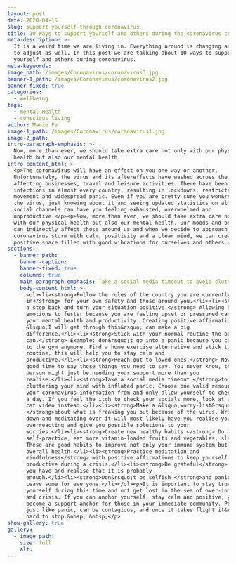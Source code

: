 ```yaml
---
layout: post
date: 2020-04-15
slug: support-yourself-through-coronavirus
title: 10 Ways to support yourself and others during the coronavirus crisis
meta-description: >-
  It is a weird time we are living in. Everything around is changing and we need
  to adjust as well. In this post we are talking about 10 ways to support
  yourself and others during coronavirus.
meta-keywords:
image_path: /images/Coronavirus/coronavirus3.jpg
banner-1_path: /images/Coronavirus/coronavirus2.jpg
banner-fixed: true
categories:
  - wellbeing
tags:
  - mental Health
  - conscious living
author: Marie Fe
image-1_path: /images/Coronavirus/coronavirus1.jpg
image-2_path:
intro-paragraph-emphasis: >-
  Now, more than ever, we should take extra care not only with our physical
  health but also our mental health.
intro-content_html: >-
  <p>The coronavirus will have an effect on you one way or another.
  Unfortunately, the virus and its aftereffects have washed across the globe,
  affecting businesses, travel and leisure activities. There have been cases of
  infections in almost every country, resulting in lockdowns, restricted
  movement and widespread panic. Even if you are pretty sure you won&rsquo;t get
  the virus, just knowing about it and seeing updated statistics on almost all
  social channels can have you feeling exhausted, overwhelmed and
  unproductive.</p><p>Now, more than ever, we should take extra care not only
  with our physical health but also our mental health. Our moods and behaviours
  can indirectly affect those around us and when we decide to approach this
  coronavirus storm with calm, positivity and a clear mind, we can create a
  positive space filled with good vibrations for ourselves and others.</p>
sections:
  - banner_path:
    banner-caption:
    banner-fixed: true
    columns: true
    main-paragraph-emphasis: Take a social media timeout to avoid cluttering your mind
    body-content_html: >-
      <ol><li><strong>Follow the rules of the country you are currently
      in</strong> for your own safety and those around you.</li><li><strong>Take
      a step back and turn your situation positive.</strong> Allowing negative
      emotions to fester because you are feeling upset or pressured can affect
      your mental health and productivity. Creating positive affirmations like
      &lsquo;I will get through this&rsquo; can make a big
      difference.</li><li><strong>Stick with your normal routine the best you
      can.</strong> Example: don&rsquo;t go into a panic because you cannot go
      to the gym anymore. Find a home exercise alternative and stick to your
      routine, this will help you to stay calm and
      productive.</li><li><strong>Reach out to loved ones.</strong> Now is a
      good time to say those things you need to say. You never know, the other
      person might just be needing your support more than you
      realise.</li><li><strong>Take a social media timeout </strong>to avoid
      cluttering your mind with inflated panic. Choose one valid resource to get
      your coronavirus information from and only allow yourself to check it once
      a day. If you feel the itch to check your socials more, look at a funny
      cat video instead.</li><li><strong>Make a &lsquo;worry-list&rsquo;
      </strong>about what is freaking you out because of the virus. Writing it
      down and meditating over it will most likely have you realise you are
      overreacting and give you possible solutions to your
      worries.</li><li><strong>Create new healthy habits.</strong> Do more yoga
      self-practice, eat more vitamin-loaded fruits and vegetables, sleep more.
      These are good habits to improve not only your immune system but your
      overall health.</li><li><strong>Practice meditation and
      mindfulness</strong> with positive affirmations to keep yourself calm and
      productive during a crisis.</li><li><strong>Be grateful</strong> for what
      you have and realise that it is probably
      enough.</li><li><strong>Don&rsquo;t be selfish </strong>and panic buy.
      Leave some for everyone.</li></ol><p>It is important to stay true to
      yourself during this time and not get lost in the sea of over-information
      and crisis. If you can anchor yourself, stay calm and positive, you can
      become a support anchor for those in your immediate community. Positivity,
      just like panic, can be contagious, and once it takes flight it&rsquo;s
      hard to stop.&nbsp; &nbsp;</p>
show-gallery: true
gallery:
  - image_path:
    size: full
    alt:
---
```

